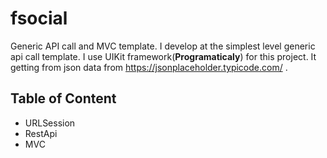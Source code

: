 # fsocial

Generic API call and MVC template. 
I develop at the simplest level generic api call template. I use UIKit framework(__**Programaticaly**__) for this project. It getting from json data from  https://jsonplaceholder.typicode.com/ . 

## Table of Content

- URLSession
- RestApi
- MVC


